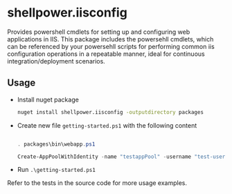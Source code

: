 # shellpower.iisconfig

Provides powershell cmdlets for setting up and configuring web applications in IIS. This package includes the powersehll cmdlets, which can be referenced by your powersehll scripts for performing common iis configuration operations in a repeatable manner, ideal for continuous integration/deployment scenarios.

## Usage

* Install nuget package

    ```sh
    nuget install shellpower.iisconfig -outputdirectory packages
    ```

* Create new file `getting-started.ps1` with the following content

    ```powershell

    . packages\bin\webapp.ps1

    Create-AppPoolWithIdentity -name "testappPool" -username "test-user" -password "test-password"
    ```

* Run `.\getting-started.ps1`

Refer to the tests in the source code for more usage examples.
